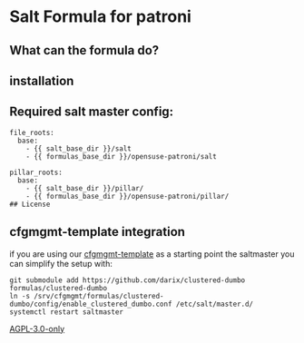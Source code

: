 # Salt Formula for patroni

## What can the formula do?

## installation

## Required salt master config:

```
file_roots:
  base:
    - {{ salt_base_dir }}/salt
    - {{ formulas_base_dir }}/opensuse-patroni/salt

pillar_roots:
  base:
    - {{ salt_base_dir }}/pillar/
    - {{ formulas_base_dir }}/opensuse-patroni/pillar/
## License
```
## cfgmgmt-template integration

if you are using our [cfgmgmt-template](https://github.com/darix/cfgmgmt-template) as a starting point the saltmaster you can simplify the setup with:

```
git submodule add https://github.com/darix/clustered-dumbo formulas/clustered-dumbo
ln -s /srv/cfgmgmt/formulas/clustered-dumbo/config/enable_clustered_dumbo.conf /etc/salt/master.d/
systemctl restart saltmaster
```

[AGPL-3.0-only](https://spdx.org/licenses/AGPL-3.0-only.html)